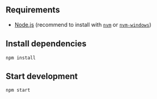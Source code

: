 ## Requirements

- [Node.js](https://nodejs.org/en/)
(recommend to install with
[`nvm`](https://github.com/nvm-sh/nvm)
or [`nvm-windows`](https://github.com/coreybutler/nvm-windows))

## Install dependencies

```shell script
npm install
```

## Start development

```shell script
npm start
```